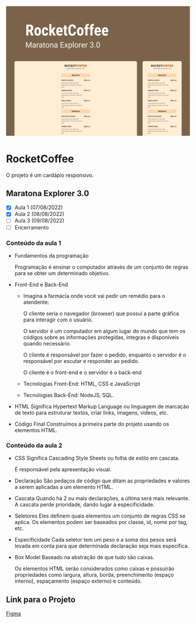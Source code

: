 <h1 align="center">
  <img alt="Capa" title="Capa" src="./assets/capa.png" />
</h1>

# RocketCoffee

O projeto é um cardápio responsivo.

## Maratona Explorer 3.0

- [x] Aula 1 (07/08/2022)
- [x] Aula 2 (08/08/2022)
- [ ] Aula 3 (09/08/2022)
- [ ] Encerramento

### Conteúdo da aula 1

- Fundamentos da programação

  Programação é ensinar o computador através de um conjunto de regras para se obter um determinado objetivo.

- Front-End e Back-End

  - Imagina a farmácia onde você vai pedir um remédio para o atendente:

    O cliente seria o navegador (browser) que possui a parte gráfica para interagir com o usuário.

    O servidor é um computador em algum lugar do mundo que tem os códigos sobre as informações protegidas, íntegras e disponíveis quando necessário.

    O cliente é responsável por fazer o pedido, enquanto o servidor é o responsável por escutar e responder ao pedido.

    O cliente é o front-end e o servidor é o back-end

  - Tecnologias Front-End: HTML, CSS e JavaScript
  - Tecnologias Back-End: NodeJS, SQL.

- HTML
  Significa Hypertext Markup Language ou linguagem de marcação de texto para estruturar textos, criar links, imagens, vídeos, etc.

- Código Final
  Construímos a primeira parte do projeto usando os elementos HTML.

### Conteúdo da aula 2

- CSS
  Significa Cascading Style Sheets ou folha de estilo em cascata.

  É responsável pela apresentação visual.

- Declaração
  São pedaços de código que ditam as propriedades e valores a serem aplicadas a um elemento HTML.

- Cascata
  Quando há 2 ou mais declarações, a última será mais relevante.
  A cascata perde prioridade, dando lugar à especificidade.

- Seletores
  Eles definem quais elementos um conjunto de regras CSS se aplica.
  Os elementos podem ser baseados por classe, id, nome por tag, etc.

- Especificidade
  Cada seletor tem um peso e a soma dos pesos será levada em conta para que determinada declaração seja mais específica.

- Box Model
  Baseado na abstração de que tudo são caixas.

  Os elementos HTML serão considerados como caixas e possuirão propriedades como largura, altura, borda, preenchimento (espaço interno), espaçamento (espaço externo) e conteúdo.

## Link para o Projeto

[Figma](https://www.figma.com/community/file/1138209866997102496)
